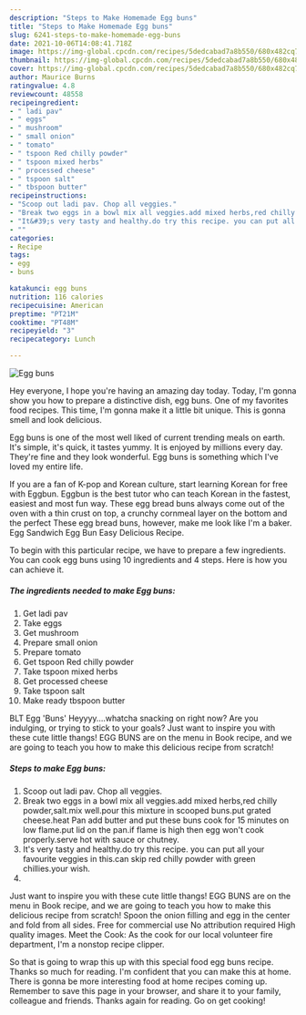 ```yaml
---
description: "Steps to Make Homemade Egg buns"
title: "Steps to Make Homemade Egg buns"
slug: 6241-steps-to-make-homemade-egg-buns
date: 2021-10-06T14:08:41.718Z
image: https://img-global.cpcdn.com/recipes/5dedcabad7a8b550/680x482cq70/egg-buns-recipe-main-photo.jpg
thumbnail: https://img-global.cpcdn.com/recipes/5dedcabad7a8b550/680x482cq70/egg-buns-recipe-main-photo.jpg
cover: https://img-global.cpcdn.com/recipes/5dedcabad7a8b550/680x482cq70/egg-buns-recipe-main-photo.jpg
author: Maurice Burns
ratingvalue: 4.8
reviewcount: 48558
recipeingredient:
- " ladi pav"
- " eggs"
- " mushroom"
- " small onion"
- " tomato"
- " tspoon Red chilly powder"
- " tspoon mixed herbs"
- " processed cheese"
- " tspoon salt"
- " tbspoon butter"
recipeinstructions:
- "Scoop out ladi pav. Chop all veggies."
- "Break two eggs in a bowl mix all veggies.add mixed herbs,red chilly powder,salt.mix well.pour this mixture in scooped buns.put grated cheese.heat Pan add butter and put these buns cook for 15 minutes on low flame.put lid on the pan.if flame is high then egg won&#39;t cook properly.serve hot with sauce or chutney."
- "It&#39;s very tasty and healthy.do try this recipe. you can put all your favourite veggies in this.can skip red chilly powder with green chillies.your wish."
- ""
categories:
- Recipe
tags:
- egg
- buns

katakunci: egg buns 
nutrition: 116 calories
recipecuisine: American
preptime: "PT21M"
cooktime: "PT48M"
recipeyield: "3"
recipecategory: Lunch

---
```



![Egg buns](https://img-global.cpcdn.com/recipes/5dedcabad7a8b550/680x482cq70/egg-buns-recipe-main-photo.jpg)

Hey everyone, I hope you're having an amazing day today. Today, I'm gonna show you how to prepare a distinctive dish, egg buns. One of my favorites food recipes. This time, I'm gonna make it a little bit unique. This is gonna smell and look delicious.

Egg buns is one of the most well liked of current trending meals on earth. It's simple, it's quick, it tastes yummy. It is enjoyed by millions every day. They're fine and they look wonderful. Egg buns is something which I've loved my entire life.

If you are a fan of K-pop and Korean culture, start learning Korean for free with Eggbun. Eggbun is the best tutor who can teach Korean in the fastest, easiest and most fun way. These egg bread buns always come out of the oven with a thin crust on top, a crunchy cornmeal layer on the bottom and the perfect These egg bread buns, however, make me look like I&#39;m a baker. Egg Sandwich Egg Bun Easy Delicious Recipe.


To begin with this particular recipe, we have to prepare a few ingredients. You can cook egg buns using 10 ingredients and 4 steps. Here is how you can achieve it.

<!--inarticleads1-->

##### The ingredients needed to make Egg buns:

1. Get  ladi pav
1. Take  eggs
1. Get  mushroom
1. Prepare  small onion
1. Prepare  tomato
1. Get  tspoon Red chilly powder
1. Take  tspoon mixed herbs
1. Get  processed cheese
1. Take  tspoon salt
1. Make ready  tbspoon butter


BLT Egg &#39;Buns&#39; Heyyyy….whatcha snacking on right now? Are you indulging, or trying to stick to your goals? Just want to inspire you with these cute little thangs! EGG BUNS are on the menu in Book recipe, and we are going to teach you how to make this delicious recipe from scratch! 

<!--inarticleads2-->

##### Steps to make Egg buns:

1. Scoop out ladi pav. Chop all veggies.
1. Break two eggs in a bowl mix all veggies.add mixed herbs,red chilly powder,salt.mix well.pour this mixture in scooped buns.put grated cheese.heat Pan add butter and put these buns cook for 15 minutes on low flame.put lid on the pan.if flame is high then egg won&#39;t cook properly.serve hot with sauce or chutney.
1. It&#39;s very tasty and healthy.do try this recipe. you can put all your favourite veggies in this.can skip red chilly powder with green chillies.your wish.
1. 


Just want to inspire you with these cute little thangs! EGG BUNS are on the menu in Book recipe, and we are going to teach you how to make this delicious recipe from scratch! Spoon the onion filling and egg in the center and fold from all sides. Free for commercial use No attribution required High quality images. Meet the Cook: As the cook for our local volunteer fire department, I&#39;m a nonstop recipe clipper. 

So that is going to wrap this up with this special food egg buns recipe. Thanks so much for reading. I'm confident that you can make this at home. There is gonna be more interesting food at home recipes coming up. Remember to save this page in your browser, and share it to your family, colleague and friends. Thanks again for reading. Go on get cooking!
